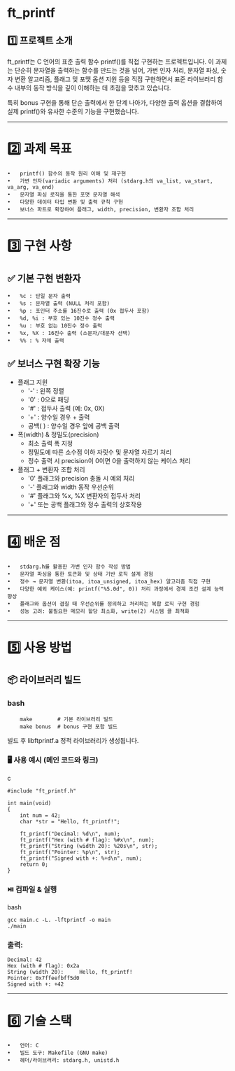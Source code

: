 # ft_printf

## 1️⃣ 프로젝트 소개

ft_printf는 C 언어의 표준 출력 함수 printf()를 직접 구현하는 프로젝트입니다.
이 과제는 단순히 문자열을 출력하는 함수를 만드는 것을 넘어, 가변 인자 처리, 문자열 파싱, 숫자 변환 알고리즘, 플래그 및 포맷 옵션 지원 등을 직접 구현하면서 표준 라이브러리 함수 내부의 동작 방식을 깊이 이해하는 데 초점을 맞추고 있습니다.

특히 bonus 구현을 통해 단순 출력에서 한 단계 나아가, 다양한 출력 옵션을 결합하여 실제 printf()와 유사한 수준의 기능을 구현했습니다.

---

# 2️⃣ 과제 목표
	•	printf() 함수의 동작 원리 이해 및 재구현
	•	가변 인자(variadic arguments) 처리 (stdarg.h의 va_list, va_start, va_arg, va_end)
	•	문자열 파싱 로직을 통한 포맷 문자열 해석
	•	다양한 데이터 타입 변환 및 출력 규칙 구현
	•	보너스 파트로 확장하여 플래그, width, precision, 변환자 조합 처리

---

# 3️⃣ 구현 사항

## ✅ 기본 구현 변환자
	•	%c : 단일 문자 출력
	•	%s : 문자열 출력 (NULL 처리 포함)
	•	%p : 포인터 주소를 16진수로 출력 (0x 접두사 포함)
	•	%d, %i : 부호 있는 10진수 정수 출력
	•	%u : 부호 없는 10진수 정수 출력
	•	%x, %X : 16진수 출력 (소문자/대문자 선택)
	•	%% : % 자체 출력

## ✅ 보너스 구현 확장 기능
* 플래그 지원
   - '-' : 왼쪽 정렬
   - '0' : 0으로 패딩
   - '#' : 접두사 출력 (예: 0x, 0X)
   - '+' : 양수일 경우 + 출력
   - 공백( ) : 양수일 경우 앞에 공백 출력
* 폭(width) & 정밀도(precision)
  	- 최소 출력 폭 지정
  	- 정밀도에 따른 소수점 이하 자릿수 및 문자열 자르기 처리
  	- 정수 출력 시 precision이 0이면 0을 출력하지 않는 케이스 처리
* 플래그 + 변환자 조합 처리
	- '0' 플래그와 precision 충돌 시 예외 처리
 	- '-' 플래그와 width 동작 우선순위
	- '#' 플래그와 %x, %X 변환자의 접두사 처리
	- '+' 또는 공백 플래그와 정수 출력의 상호작용

---

# 4️⃣ 배운 점
	•	stdarg.h를 활용한 가변 인자 함수 작성 방법
	•	문자열 파싱을 통한 토큰화 및 상태 기반 로직 설계 경험
	•	정수 → 문자열 변환(itoa, itoa_unsigned, itoa_hex) 알고리즘 직접 구현
	•	다양한 예외 케이스(예: printf("%5.0d", 0)) 처리 과정에서 경계 조건 설계 능력 향상
	•	플래그와 옵션이 겹칠 때 우선순위를 정의하고 처리하는 복합 로직 구현 경험
	•	성능 고려: 불필요한 메모리 할당 최소화, write(2) 시스템 콜 최적화

---

# 5️⃣ 사용 방법

## 📦 라이브러리 빌드
### bash
```
    make        # 기본 라이브러리 빌드
    make bonus  # bonus 구현 포함 빌드
```
빌드 후 libftprintf.a 정적 라이브러리가 생성됩니다.

### 🖥️ 사용 예시 (메인 코드와 링크)

c
```
#include "ft_printf.h"

int main(void)
{
	int num = 42;
	char *str = "Hello, ft_printf!";

	ft_printf("Decimal: %d\n", num);
	ft_printf("Hex (with # flag): %#x\n", num);
	ft_printf("String (width 20): %20s\n", str);
	ft_printf("Pointer: %p\n", str);
	ft_printf("Signed with +: %+d\n", num);
	return 0;
}
```
### ⏯️ 컴파일 & 실행

bash
```
gcc main.c -L. -lftprintf -o main
./main
```
### 출력:
```
Decimal: 42
Hex (with # flag): 0x2a
String (width 20):     Hello, ft_printf!
Pointer: 0x7ffeefbff5d0
Signed with +: +42
```

---

# 6️⃣ 기술 스택
	•	언어: C
	•	빌드 도구: Makefile (GNU make)
	•	헤더/라이브러리: stdarg.h, unistd.h
